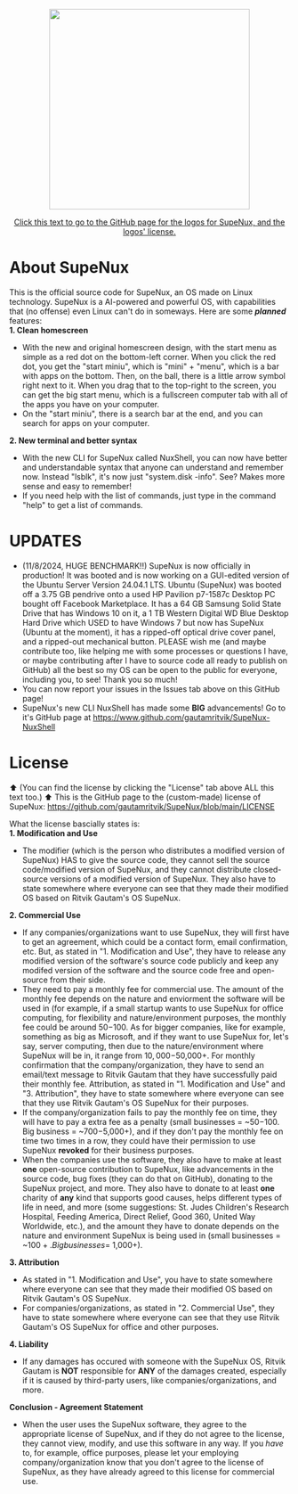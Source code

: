 <p align="center">
  <img width="360" height="360" src=https://github.com/user-attachments/assets/30712fd6-c094-474d-8560-85ccfb2ae7be>
</p>

<p align="center">
  <a href="https://github.com/gautamritvik/SupeNux-Logos">Click this text to go to the GitHub page for the logos for SupeNux, and the logos' license.</a>
</p>

# About SupeNux
This is the official source code for SupeNux, an OS made on Linux technology. SupeNux is a AI-powered and powerful OS, with capabilities that (no offense) even Linux can't do in someways. Here are some ***planned*** features:         
**1. Clean homescreen**
- With the new and original homescreen design, with the start menu as simple as a red dot on the bottom-left corner. When you click the red dot, you get the "start miniu", which is "mini" + "menu", which is a bar with apps on the bottom. Then, on the ball, there is a little arrow symbol right next to it. When you drag that to the top-right to the screen, you can get the big start menu, which is a fullscreen computer tab with all of the apps you have on your computer.
- On the "start miniu",  there is a search bar at the end, and you can search for apps on your computer.

**2. New terminal and better syntax**
- With the new CLI for SupeNux called NuxShell, you can now have better and understandable syntax that anyone can understand and remember now. Instead "lsblk", it's now just "system.disk -info". See? Makes more sense and easy to remember!
- If you need help with the list of commands, just type in the command "help" to get a list of commands. 

# UPDATES
- (11/8/2024, HUGE BENCHMARK!!) SupeNux is now officially in production! It was booted and is now working on a GUI-edited version of the Ubuntu Server Version 24.04.1 LTS. Ubuntu (SupeNux) was booted off a 3.75 GB pendrive onto a used HP Pavilion p7-1587c Desktop PC bought off Facebook Marketplace. It has a 64 GB Samsung Solid State Drive that has Windows 10 on it, a 1 TB Western Digital WD Blue Desktop Hard Drive which USED to have Windows 7 but now has SupeNux (Ubuntu at the moment), it has a ripped-off optical drive cover panel, and a ripped-out mechanical button. PLEASE wish me (and maybe contribute too, like helping me with some processes or questions I have, or maybe contributing after I have to source code all ready to publish on GitHub) all the best so my OS can be open to the public for everyone, including you, to see! Thank you so much!
- You can now report your issues in the Issues tab above on this GitHub page!
- SupeNux's new CLI NuxShell has made some **BIG** advancements! Go to it's GitHub page at https://www.github.com/gautamritvik/SupeNux-NuxShell

# License
⬆️ (You can find the license by clicking the "License" tab above ALL this text too.) ⬆️
This is the GitHub page to the (custom-made) license of SupeNux: https://github.com/gautamritvik/SupeNux/blob/main/LICENSE

What the license bascially states is:     
**1. Modification and Use**
- The modifier (which is the person who distributes a modified version of SupeNux) HAS to give the source code, they cannot sell the source code/modified version of SupeNux, and they cannot distribute closed-source versions of a modified version of SupeNux. They also have to state somewhere where everyone can see that they made their modified OS based on Ritvik Gautam's OS SupeNux.
    
**2. Commercial Use**
- If any companies/organizations want to use SupeNux, they will first have to get an agreement, which could be a contact form, email confirmation, etc. But, as stated in "1. Modification and Use", they have to release any modified version of the software's source code publicly and keep any modifed version of the software and the source code free and open-source from their side.
- They need to pay a monthly fee for commercial use. The amount of the monthly fee depends on the nature and enviorment the software will be used in (for example, if a small startup wants to use SupeNux for office computing, for flexibility and nature/environment purposes, the monthly fee could be around $50-$100. As for bigger companies, like for example, something as big as Microsoft, and if they want to use SupeNux for, let's say, server computing, then due to the nature/environment where SupeNux will be in, it range from $10,000-$50,000+. For monthly confirmation that the company/organization, they have to send an email/text message to Ritvik Gautam that they have successfully paid their monthly fee. Attribution, as stated in "1. Modification and Use" and "3. Attribution", they have to state somewhere where everyone can see that they use Ritvik Gautam's OS SupeNux for their purposes.
- If the company/organization fails to pay the monthly fee on time, they will have to pay a extra fee as a penalty (small businesses = ~$50-$100. Big business = ~$700-$5,000+), and if they don't pay the monthly fee on time two times in a row, they could have their permission to use SupeNux **revoked** for their business purposes.
- When the companies use the software, they also have to make at least **one** open-source contribution to SupeNux, like advancements in the source code, bug fixes (they can do that on GitHub), donating to the SupeNux project, and more. They also have to donate to at least **one** charity of **any** kind that supports good causes, helps different types of life in need, and more (some suggestions: St. Judes Children's Research Hospital, Feeding America, Direct Relief, Good 360, United Way Worldwide, etc.), and the amount they have to donate depends on the nature and environment SupeNux is being used in (small businesses = ~$100+. Big businesses = ~$1,000+).
    
**3. Attribution**
- As stated in "1. Modification and Use", you have to state somewhere where everyone can see that they made their modified OS based on Ritvik Gautam's OS SupeNux.
- For companies/organizations, as stated in "2. Commercial Use", they have to state somewhere where everyone can see that they use Ritvik Gautam's OS SupeNux for office and other purposes.
    
**4. Liability**
- If any damages has occured with someone with the SupeNux OS, Ritvik Gautam is **NOT** responsible for **ANY** of the damages created, especially if it is caused by third-party users, like companies/organizations, and more.

**Conclusion - Agreement Statement**
- When the user uses the SupeNux software, they agree to the appropriate license of SupeNux, and if they do not agree to the license, they cannot view, modify, and use this software in any way. If you *have* to, for example, office purposes, please let your employing company/organization know that you don't agree to the license of SupeNux, as they have already agreed to this license for commercial use.

